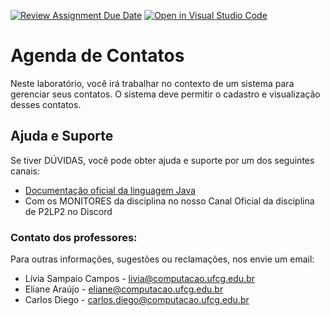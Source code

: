 [![Review Assignment Due Date](https://classroom.github.com/assets/deadline-readme-button-24ddc0f5d75046c5622901739e7c5dd533143b0c8e959d652212380cedb1ea36.svg)](https://classroom.github.com/a/VoW9LA3Z)
[![Open in Visual Studio Code](https://classroom.github.com/assets/open-in-vscode-718a45dd9cf7e7f842a935f5ebbe5719a5e09af4491e668f4dbf3b35d5cca122.svg)](https://classroom.github.com/online_ide?assignment_repo_id=11727014&assignment_repo_type=AssignmentRepo)
# Agenda de Contatos

Neste laboratório, você irá trabalhar no contexto de um sistema para gerenciar seus contatos. O sistema deve permitir o cadastro e visualização desses contatos.

## Ajuda e Suporte

Se tiver DÚVIDAS, você pode obter ajuda e suporte por um dos seguintes canais:

* [Documentação oficial da linguagem Java](https://docs.oracle.com/javase/tutorial/)
* Com os MONITORES da disciplina no nosso Canal Oficial da disciplina de P2LP2 no Discord

### Contato dos professores:

Para outras informações, sugestões ou reclamações, nos envie um email:

* Lívia Sampaio Campos - [livia@computacao.ufcg.edu.br](mailto:livia@computacao.ufcg.edu.br)
* Eliane Araújo - [eliane@computacao.ufcg.edu.br](mailto:eliane@computacao.ufcg.edu.br)
* Carlos Diego - [carlos.diego@computacao.ufcg.edu.br](mailto:carlos.diego@computacao.ufcg.edu.br)
